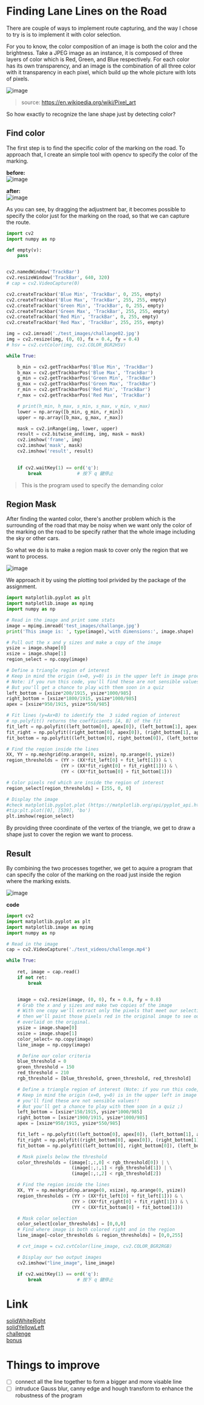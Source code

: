# Finding Lane Lines on the Road 

There are couple of ways to implement route capturing, and the way I chose to try is is to implement it with color selection.  

For you to know, the color composition of an image is both the color and the brightness. Take a JPEG image as an instance, it is composed of three layers of color which is Red, Green, and Blue respectively. For each color has its own transparency, and an image is the combination of all three color with it transparency in each pixel, which build up the whole picture with lots of pixels.  

![image](https://hackmd.io/_uploads/HkhDzR8y0.png)  
> source: https://en.wikipedia.org/wiki/Pixel_art  

So how exactly to recognize the lane shape just by detecting color?   

## Find color

The first step is to find the specific color of the marking on the road. To approach that, I create an simple tool with opencv to specify the color of the marking.  

**before:**  
![image](https://hackmd.io/_uploads/ryZJSAIJA.png)  


**after:**  
![image](https://hackmd.io/_uploads/B1ak408yC.png)  

As you can see, by dragging the adjustment bar, it becomes possible to specify the color just for the marking on the road, so that we can capture the route.  

```python
import cv2
import numpy as np

def empty(v):
    pass


cv2.namedWindow('TrackBar')
cv2.resizeWindow('TrackBar', 640, 320)
# cap = cv2.VideoCapture(0)

cv2.createTrackbar('Blue Min', 'TrackBar', 0, 255, empty)
cv2.createTrackbar('Blue Max', 'TrackBar', 255, 255, empty)
cv2.createTrackbar('Green Min', 'TrackBar', 0, 255, empty)
cv2.createTrackbar('Green Max', 'TrackBar', 255, 255, empty)
cv2.createTrackbar('Red Min', 'TrackBar', 0, 255, empty)
cv2.createTrackbar('Red Max', 'TrackBar', 255, 255, empty)

img = cv2.imread('./test_images/challange02.jpg')
img = cv2.resize(img, (0, 0), fx = 0.4, fy = 0.4)
# hsv = cv2.cvtColor(img, cv2.COLOR_BGR2HSV)

while True:

    b_min = cv2.getTrackbarPos('Blue Min', 'TrackBar')
    b_max = cv2.getTrackbarPos('Blue Max', 'TrackBar')
    g_min = cv2.getTrackbarPos('Green Min', 'TrackBar')
    g_max = cv2.getTrackbarPos('Green Max', 'TrackBar')
    r_min = cv2.getTrackbarPos('Red Min', 'TrackBar')
    r_max = cv2.getTrackbarPos('Red Max', 'TrackBar')

    # print(h_min, h_max, s_min, s_max, v_min, v_max)
    lower = np.array([b_min, g_min, r_min])
    upper = np.array([b_max, g_max, r_max])

    mask = cv2.inRange(img, lower, upper)
    result = cv2.bitwise_and(img, img, mask = mask)
    cv2.imshow('frame', img)
    cv2.imshow('mask', mask)
    cv2.imshow('result', result)
    

    if cv2.waitKey(1) == ord('q'):
        break             # 按下 q 鍵停止
```
> This is the program used to specify the demanding color  

## Region Mask  

After finding the wanted color, there's another problem which is the surrounding of the road that may be noisy when we want only the color of the marking on the road to be specify rather that the whole image including the sky or other cars.  

So what we do is to make a region mask to cover only the region that we want to process.  

![image](https://hackmd.io/_uploads/SJCyuCIkC.png)  

We approach it by using the plotting tool privided by the package of the assignment.

```python
import matplotlib.pyplot as plt
import matplotlib.image as mpimg
import numpy as np

# Read in the image and print some stats
image = mpimg.imread('test_images/challange.jpg')
print('This image is: ', type(image),'with dimensions:', image.shape)

# Pull out the x and y sizes and make a copy of the image
ysize = image.shape[0]
xsize = image.shape[1]
region_select = np.copy(image)

# Define a triangle region of interest 
# Keep in mind the origin (x=0, y=0) is in the upper left in image processing
# Note: if you run this code, you'll find these are not sensible values!!
# But you'll get a chance to play with them soon in a quiz 
left_bottom = [xsize*200/1915, ysize*1000/985]
right_bottom = [xsize*1800/1915, ysize*1000/985]
apex = [xsize*950/1915, ysize*550/985]

# Fit lines (y=Ax+B) to identify the  3 sided region of interest
# np.polyfit() returns the coefficients [A, B] of the fit
fit_left = np.polyfit((left_bottom[0], apex[0]), (left_bottom[1], apex[1]), 1)
fit_right = np.polyfit((right_bottom[0], apex[0]), (right_bottom[1], apex[1]), 1)
fit_bottom = np.polyfit((left_bottom[0], right_bottom[0]), (left_bottom[1], right_bottom[1]), 1)

# Find the region inside the lines
XX, YY = np.meshgrid(np.arange(0, xsize), np.arange(0, ysize))
region_thresholds = (YY > (XX*fit_left[0] + fit_left[1])) & \
                    (YY > (XX*fit_right[0] + fit_right[1])) & \
                    (YY < (XX*fit_bottom[0] + fit_bottom[1]))

# Color pixels red which are inside the region of interest
region_select[region_thresholds] = [255, 0, 0]

# Display the image
#check matplotlib.pyplot.plot (https://matplotlib.org/api/pyplot_api.html#module-matplotlib.pyplot)
#tip:plt.plot([0], [539], 'bo')
plt.imshow(region_select)
```
By providing three coordinate of the vertex of the triangle, we get to draw a shape just to cover the region we want to process.  



## Result

By combining the two processes together, we get to aquire a program that can specify the color of the marking on the road just inside the region where the marking exists.  

![image](https://hackmd.io/_uploads/ByAW90IJ0.png)


**code**  
```python
import cv2
import matplotlib.pyplot as plt
import matplotlib.image as mpimg
import numpy as np

# Read in the image
cap = cv2.VideoCapture('./test_videos/challenge.mp4')

while True:
    
    ret, image = cap.read()
    if not ret:
        break


    image = cv2.resize(image, (0, 0), fx = 0.8, fy = 0.8)
    # Grab the x and y sizes and make two copies of the image
    # With one copy we'll extract only the pixels that meet our selection,
    # then we'll paint those pixels red in the original image to see our selection 
    # overlaid on the original.
    ysize = image.shape[0]
    xsize = image.shape[1]
    color_select= np.copy(image)
    line_image = np.copy(image)

    # Define our color criteria
    blue_threshold = 0
    green_threshold = 150
    red_threshold = 210
    rgb_threshold = [blue_threshold, green_threshold, red_threshold]

    # Define a triangle region of interest (Note: if you run this code, 
    # Keep in mind the origin (x=0, y=0) is in the upper left in image processing
    # you'll find these are not sensible values!!
    # But you'll get a chance to play with them soon in a quiz ;)
    left_bottom = [xsize*150/1915, ysize*1000/985]
    right_bottom = [xsize*1900/1915, ysize*1000/985]
    apex = [xsize*950/1915, ysize*550/985]

    fit_left = np.polyfit((left_bottom[0], apex[0]), (left_bottom[1], apex[1]), 1)
    fit_right = np.polyfit((right_bottom[0], apex[0]), (right_bottom[1], apex[1]), 1)
    fit_bottom = np.polyfit((left_bottom[0], right_bottom[0]), (left_bottom[1], right_bottom[1]), 1)

    # Mask pixels below the threshold
    color_thresholds = (image[:,:,0] < rgb_threshold[0]) | \
                        (image[:,:,1] < rgb_threshold[1]) | \
                        (image[:,:,2] < rgb_threshold[2])

    # Find the region inside the lines
    XX, YY = np.meshgrid(np.arange(0, xsize), np.arange(0, ysize))
    region_thresholds = (YY > (XX*fit_left[0] + fit_left[1])) & \
                        (YY > (XX*fit_right[0] + fit_right[1])) & \
                        (YY < (XX*fit_bottom[0] + fit_bottom[1]))

    # Mask color selection
    color_select[color_thresholds] = [0,0,0]
    # Find where image is both colored right and in the region
    line_image[~color_thresholds & region_thresholds] = [0,0,255]

    # cvt_image = cv2.cvtColor(line_image, cv2.COLOR_BGR2RGB)

    # Display our two output images
    cv2.imshow("line_image", line_image)

    if cv2.waitKey(1) == ord('q'):
        break             # 按下 q 鍵停止

```
# Link  
[solidWhiteRight](https://youtu.be/fEzKZc-sFc4)  
[solidYellowLeft](https://youtu.be/xJ65LmKLL3A)  
[challenge](https://youtu.be/YrKArkoXF10)  
[bonus](https://youtu.be/-QsYOkL1XoM)  

# Things to improve
- [ ] connect all the line together to form a bigger and more visable line  
- [ ] intruduce Gauss blur, canny edge and hough transform to enhance the robustness of the program  